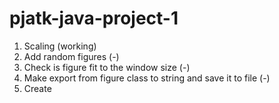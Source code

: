 # pjatk-java-project-1

1. Scaling (working)
2. Add random figures (-)
3. Check is figure fit to the window size (-)
4. Make export from figure class to string and save it to file (-)
5. Create